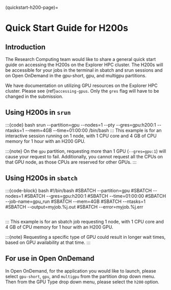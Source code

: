 (quickstart-h200-page)=
# Quick Start Guide for H200s

## Introduction
The Research Computing team would like to share a general quick start guide on accessing the H200s on the Explorer HPC cluster. The H200s will be accessible for your jobs in the terminal in sbatch and srun sessions and on Open OnDemand in the gpu-short, gpu, and multigpu partitions. 

We have documentation on utilizing GPU resources on the Explorer HPC cluster. Please see {ref}`accessing-gpus`. Only the `gres` flag will have to be changed in the submission.

## Using H200s in `srun`
:::{code} bash
srun --partition=gpu --nodes=1 --pty --gres=gpu:h200:1 --ntasks=1 --mem=4GB --time=01:00:00 /bin/bash
:::
This example is for an interactive session running on 1 node, with 1 CPU core and 4 GB of CPU memory for 1 hour with an H200 GPU.

:::{note}
On the `gpu` partition, requesting more than 1 GPU (`--gres=gpu:1`) will cause your request to fail. Additionally, you cannot request all the CPUs on that GPU node, as those CPUs are reserved for other GPUs.
:::

## Using H200s in `sbatch`
:::{code-block} bash
#!/bin/bash
#SBATCH --partition=gpu
#SBATCH --nodes=1
#SBATCH --gres=gpu:h200:1
#SBATCH --time=01:00:00
#SBATCH --job-name=gpu_run
#SBATCH --mem=4GB
#SBATCH --ntasks=1
#SBATCH --output=myjob.%j.out
#SBATCH --error=myjob.%j.err

## <your code>
:::
This example is for an sbatch job requesting 1 node, with 1 CPU core and 4 GB of CPU memory for 1 hour with an H200 GPU.

:::{note}
Requesting a specific type of GPU could result in longer wait times, based on GPU availability at that time.
:::

## For use in Open OnDemand
In Open OnDemand, for the application you would like to launch, please select `gpu-short`, `gpu`, and `multigpu` from the partition drop down menu. Then from the GPU Type drop down menu, please select the `h200` option.
